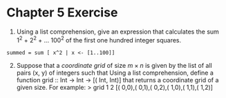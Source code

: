 Chapter 5 Exercise
==============

1. Using a list comprehension, give an expression that calculates the sum 1<sup>2</sup> + 2<sup>2</sup> + ... 100<sup>2</sup> of the first one hundred integer squares.

~~~ {.haskell}
summed = sum [ x^2 | x <- [1..100]]
~~~

2. Suppose that a *coordinate grid* of size $m × n$ is given by the list of all pairs (x, y) of integers such that Using a list comprehension, define a function grid :: Int -> Int -> [( Int, Int)] that returns a coordinate grid of a given size. For example: > grid 1 2 [( 0,0),( 0,1),( 0,2),( 1,0),( 1,1),( 1,2)]
